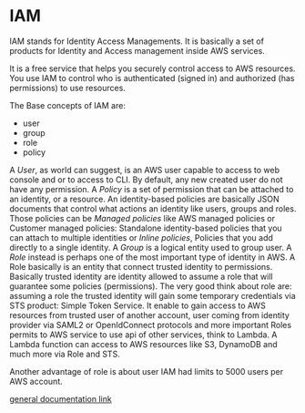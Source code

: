 # IAM

IAM stands for Identity Access Managements. 
It is basically a set of products for Identity and Access management inside AWS services.

It is a free service that helps you securely control access to AWS resources. 
You use IAM to control who is authenticated (signed in) and authorized (has permissions) 
to use resources. 

The Base concepts of IAM are:
- user
- group
- role
- policy

A *User*, as world can suggest, is an AWS user capable to access to web console and or to access to CLI. 
By default, any new created user do not have any permission.
A *Policy* is a set of permission that can be attached to an identity, or a resource.
An identity-based policies are basically JSON documents that control what actions an identity like users, groups  and roles.
Those policies can be *Managed policies* like AWS managed policies or Customer managed policies: Standalone identity-based policies that you can attach to multiple identities or *Inline policies*, Policies that you add directly to a single identity.
A *Group* is a logical entity used to group user. A *Role* instead is perhaps one of the most important type of identity in AWS.
A Role basically is an entity that connect trusted identity to permissions. 
Basically trusted identity are identity allowed to assume a role that will guarantee some policies (permissions).
The very good think about role are: assuming a role the trusted identity will gain some temporary credentials via STS product: Simple Token Service.
It enable to gain access to AWS resources from trusted user of another account, 
user coming from identity provider via SAML2 or OpenIdConnect protocols 
and more important Roles permits to AWS service to use api of other services, think to Lambda.
A Lambda function can access to AWS resources like S3, DynamoDB and much more via Role and STS. 

Another advantage of role is about user IAM had limits to 5000 users per AWS account.

[general documentation link](https://docs.aws.amazon.com/IAM/latest/UserGuide/introduction.html) 